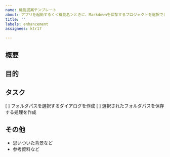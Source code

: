 ```yaml
---
name: 機能提案テンプレート
about: アプリを起動するく＜機能名＞ときに、Markdownを保存するプロジェクトを選択できるように＜何ができるのか＞改善する
title: ''
labels: enhancement
assignees: ktr17

---
```


## 概要

## 目的

## タスク
[ ] フォルダパスを選択するダイアログを作成
[ ] 選択されたフォルダパスを保存する処理を作成

## その他
- 思いついた背景など
- 参考資料など
